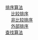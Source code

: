 

&emsp; [排序算法](/docs/function.md)  
&emsp; &emsp; [比较排序](/docs/function/compare.md)  
&emsp; &emsp; [非比较排序](/docs/function/noCompare.md)  
&emsp; &emsp; [外部排序](/docs/function/externalSort.md)  
&emsp; [查找算法](/docs/functionch.md)  